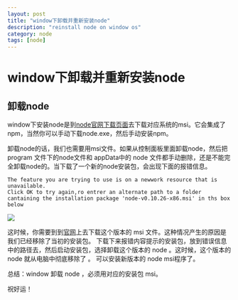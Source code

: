 ```yaml
---
layout: post
title: "window下卸载并重新安装node"
description: "reinstall node on window os"
category: node
tags: [node]
---
```


# window下卸载并重新安装node

## 卸载node

window下安装node是到[node官网下载页面](https://nodejs.org/download/)去下载对应系统的msi。它会集成了npm，当然你可以手动下载node.exe，然后手动安装npm。


卸载node的话，我们也需要用msi文件。如果从控制面板里面卸载node，然后把 program 文件下的node文件和 appData中的 node 文件都手动删除，还是不能完全卸载node的。当下载了一个新的node安装包，会出现下面的报错信息。

    The feature you are trying to use is on a newwork resource that is unavailable.
    Click OK to try again,ro entrer an alternate path to a folder cantaining the installation package 'node-v0.10.26-x86.msi' in ths box below


<img src="http://wikieswan.qiniudn.com/reinstallnode.png">

这时候，你需要到到[官网](http://nodejs.org/dist/)上去下载这个版本的 msi 文件。这种情况产生的原因是我们已经移除了当初的安装包。
下载下来报错内容提示的安装包，放到错误信息中的路径去，然后启动安装包，选择卸载这个版本的 node 。这时候，这个版本的 node 就从电脑中彻底移除了 。  可以安装新版本的 node msi程序了。

总结：window 卸载 node ，必须用对应的安装包 msi。

祝好运！


